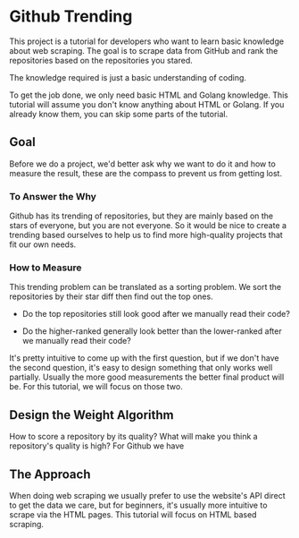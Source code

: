 # Github Trending

This project is a tutorial for developers who want to learn basic knowledge about web scraping.
The goal is to scrape data from GitHub and rank the repositories based on the repositories you stared.

The knowledge required is just a basic understanding of coding.

To get the job done, we only need basic HTML and Golang knowledge.
This tutorial will assume you don't know anything about HTML or Golang.
If you already know them, you can skip some parts of the tutorial.

## Goal

Before we do a project, we'd better ask why we want to do it and how to measure the result, these are the compass to prevent us from getting lost.

### To Answer the Why

Github has its trending of repositories, but they are mainly based on the stars of everyone, but you are not everyone.
So it would be nice to create a trending based ourselves to help us to find more high-quality projects that fit our own needs.

### How to Measure

This trending problem can be translated as a sorting problem. We sort the repositories by their star diff then find out the top ones.

- Do the top repositories still look good after we manually read their code?

- Do the higher-ranked generally look better than the lower-ranked after we manually read their code?

It's pretty intuitive to come up with the first question, but if we don't have the second question, it's easy to design something that only works well partially.
Usually the more good measurements the better final product will be. For this tutorial, we will focus on those two.

## Design the Weight Algorithm

How to score a repository by its quality? What will make you think a repository's quality is high?
For Github we have 

## The Approach

When doing web scraping we usually prefer to use the website's API direct to get the data we care,
but for beginners, it's usually more intuitive to scrape via the HTML pages. This tutorial will focus on HTML based scraping.
